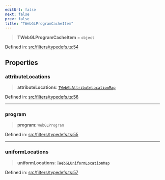 ```yaml
---
editUrl: false
next: false
prev: false
title: "TWebGLProgramCacheItem"
---
```


> **TWebGLProgramCacheItem** = `object`

Defined in: [src/filters/typedefs.ts:54](https://github.com/fabricjs/fabric.js/blob/977f797255d8c56b5b68360b0d45bed33697d2e8/src/filters/typedefs.ts#L54)

## Properties

### attributeLocations

> **attributeLocations**: [`TWebGLAttributeLocationMap`](/api/type-aliases/twebglattributelocationmap/)

Defined in: [src/filters/typedefs.ts:56](https://github.com/fabricjs/fabric.js/blob/977f797255d8c56b5b68360b0d45bed33697d2e8/src/filters/typedefs.ts#L56)

***

### program

> **program**: `WebGLProgram`

Defined in: [src/filters/typedefs.ts:55](https://github.com/fabricjs/fabric.js/blob/977f797255d8c56b5b68360b0d45bed33697d2e8/src/filters/typedefs.ts#L55)

***

### uniformLocations

> **uniformLocations**: [`TWebGLUniformLocationMap`](/api/type-aliases/twebgluniformlocationmap/)

Defined in: [src/filters/typedefs.ts:57](https://github.com/fabricjs/fabric.js/blob/977f797255d8c56b5b68360b0d45bed33697d2e8/src/filters/typedefs.ts#L57)

